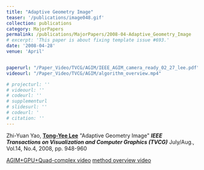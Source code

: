 ```yaml
---
title: "Adaptive Geometry Image"
teaser: '/publications/image048.gif'
collection: publications
category: MajorPapers
permalink: /publications/MajorPapers/2008-04-Adaptive_Geometry_Image
# excerpt: 'This paper is about fixing template issue #693.'
date: '2008-04-28'
venue: 'April'


paperurl: "/Paper_Video/TVCG/AGIM/IEEE_AGIM_camera_ready_02_27_lee.pdf"
videourl: "/Paper_Video/TVCG/AGIM/algorithm_overview.mp4"

# projecturl: ''
# videourl: ''
# codeurl: ''
# supplementurl
# slidesurl: ''
# codeurl: '
# citation: ''
---
```


Zhi-Yuan Yao, <strong><u>Tong-Yee Lee</u></strong> "Adaptive Geometry Image" <strong><i>IEEE Transactions on Visualization and Computer Graphics (TVCG)</i></strong> July/Aug., Vol.14, No.4, 2008, pp. 948-960

[AGIM+GPU+Quad-complex video](/Paper_Video/TVCG/AGIM/polycube_AGIM.mp4)
[method overview video](/Paper_Video/TVCG/AGIM/method_overview.mp4)